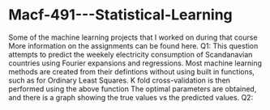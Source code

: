# Macf-491---Statistical-Learning
Some of the machine learning projects that I worked on during that course
More information on the assignments can be found here.
Q1: This question attempts to predict the weekely electricity consumption of Scandanavian countries using Fourier expansions and regressions.
Most machine learning methods are created from their defintions without using built in functions, such as for Ordinary Least Squares.
K fold cross-validation is then performed using the above function
The optimal parameters are obtained, and there is a graph showing the true values vs the predicted values.
Q2:
